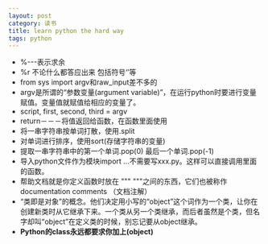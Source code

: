 ```yaml
---
layout: post
category: 读书
title: learn python the hard way
tags: python
---
```


- %---表示求余
- %r 不论什么都答应出来 包括符号‘’等
- from sys import argv和raw_input差不多的
- argv是所谓的“参数变量(argument variable)”，在运行python时要进行变量赋值。变量值就赋值给相应的变量了。
- script, first, second, third = argv
- return－－－将值返回给函数，在函数里面使用
- 将一串字符串按单词打散，使用.split
- 对单词进行排序，使用sort(存储字符串的变量)
- 提取一串字符串中的第一个单词.pop(0)  最后一个单词.pop(-1)
- 导入python文件作为模块import ...不需要写xxx.py。这样可以直接调用里面的函数。
- 帮助文档就是你定义函数时放在 """  """之间的东西，它们也被称作 documentation comments （文档注解）
- “类即是对象”的概念。他们决定用小写的“object”这个词作为一个类，让你在创建新类时从它继承下来。一个类从另一个类继承，而后者虽然是个类，但名字却叫“object”在定义类的时候，别忘记要从object继承。
- **Python的class永远都要求你加上(object)** 